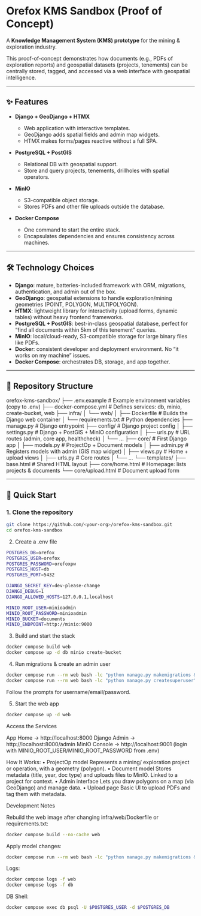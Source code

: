 # Orefox KMS Sandbox (Proof of Concept)

A **Knowledge Management System (KMS) prototype** for the mining & exploration industry.  

This proof-of-concept demonstrates how documents (e.g., PDFs of exploration reports) and geospatial datasets (projects, tenements) can be centrally stored, tagged, and accessed via a web interface with geospatial intelligence.

---

## ✨ Features

- **Django + GeoDjango + HTMX**
  - Web application with interactive templates.
  - GeoDjango adds spatial fields and admin map widgets.
  - HTMX makes forms/pages reactive without a full SPA.

- **PostgreSQL + PostGIS**
  - Relational DB with geospatial support.
  - Store and query projects, tenements, drillholes with spatial operators.

- **MinIO**
  - S3-compatible object storage.
  - Stores PDFs and other file uploads outside the database.

- **Docker Compose**
  - One command to start the entire stack.
  - Encapsulates dependencies and ensures consistency across machines.

---

## 🛠 Technology Choices

- **Django**: mature, batteries-included framework with ORM, migrations, authentication, and admin out of the box.  
- **GeoDjango**: geospatial extensions to handle exploration/mining geometries (POINT, POLYGON, MULTIPOLYGON).  
- **HTMX**: lightweight library for interactivity (upload forms, dynamic tables) without heavy frontend frameworks.  
- **PostgreSQL + PostGIS**: best-in-class geospatial database, perfect for “find all documents within 5km of this tenement” queries.  
- **MinIO**: local/cloud-ready, S3-compatible storage for large binary files like PDFs.  
- **Docker**: consistent developer and deployment environment. No “it works on my machine” issues.  
- **Docker Compose**: orchestrates DB, storage, and app together.

---

## 📂 Repository Structure

orefox-kms-sandbox/
├── .env.example              # Example environment variables (copy to .env)
├── docker-compose.yml        # Defines services: db, minio, create-bucket, web
├── infra/
│   └── web/
│       ├── Dockerfile        # Builds the Django web container
│       └── requirements.txt  # Python dependencies
├── manage.py                 # Django entrypoint
├── config/                   # Django project config
│   ├── settings.py           # Django + PostGIS + MinIO configuration
│   ├── urls.py               # URL routes (admin, core app, healthcheck)
│   └── …
├── core/                     # First Django app
│   ├── models.py             # ProjectOp + Document models
│   ├── admin.py              # Registers models with admin (GIS map widget)
│   ├── views.py              # Home + upload views
│   ├── urls.py               # Core routes
│   └── …
└── templates/
├── base.html             # Shared HTML layout
├── core/home.html        # Homepage: lists projects & documents
└── core/upload.html      # Document upload form

---

## 🚀 Quick Start

### 1. Clone the repository
```bash
git clone https://github.com/<your-org>/orefox-kms-sandbox.git
cd orefox-kms-sandbox
```
2. Create a .env file
```bash
POSTGRES_DB=orefox
POSTGRES_USER=orefox
POSTGRES_PASSWORD=orefoxpw
POSTGRES_HOST=db
POSTGRES_PORT=5432

DJANGO_SECRET_KEY=dev-please-change
DJANGO_DEBUG=1
DJANGO_ALLOWED_HOSTS=127.0.0.1,localhost

MINIO_ROOT_USER=minioadmin
MINIO_ROOT_PASSWORD=minioadmin
MINIO_BUCKET=documents
MINIO_ENDPOINT=http://minio:9000
```
3. Build and start the stack
```bash
docker compose build web
docker compose up -d db minio create-bucket
```
4. Run migrations & create an admin user
```bash
docker compose run --rm web bash -lc "python manage.py makemigrations && python manage.py migrate"
docker compose run --rm web bash -lc "python manage.py createsuperuser"
```
Follow the prompts for username/email/password.

5. Start the web app
```bash
docker compose up -d web
```
Access the Services

App Home → http://localhost:8000
Django Admin → http://localhost:8000/admin
MinIO Console → http://localhost:9001 (login with MINIO_ROOT_USER/MINIO_ROOT_PASSWORD from .env)

How It Works:
	•	ProjectOp model
Represents a mining/ exploration project or operation, with a geometry (polygon).
	•	Document model
Stores metadata (title, year, doc type) and uploads files to MinIO.
Linked to a project for context.
	•	Admin interface
Lets you draw polygons on a map (via GeoDjango) and manage data.
	•	Upload page
Basic UI to upload PDFs and tag them with metadata.

Development Notes

Rebuild the web image after changing infra/web/Dockerfile or requirements.txt:
```bash
docker compose build --no-cache web
```
Apply model changes:
```bash
docker compose run --rm web bash -lc "python manage.py makemigrations && python manage.py migrate"
```
Logs:
```bash
docker compose logs -f web
docker compose logs -f db
```
DB Shell:
```bash
docker compose exec db psql -U $POSTGRES_USER -d $POSTGRES_DB
```